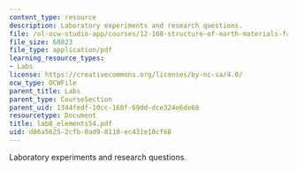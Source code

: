 ```yaml
---
content_type: resource
description: Laboratory experiments and research questions.
file: /ol-ocw-studio-app/courses/12-108-structure-of-earth-materials-fall-2004/d86a56252cfb0ad98110ec431e10cf68_lab8_elements54.pdf
file_size: 68823
file_type: application/pdf
learning_resource_types:
- Labs
license: https://creativecommons.org/licenses/by-nc-sa/4.0/
ocw_type: OCWFile
parent_title: Labs
parent_type: CourseSection
parent_uid: 1344fedf-10cc-160f-69dd-dce324e6de68
resourcetype: Document
title: lab8_elements54.pdf
uid: d86a5625-2cfb-0ad9-8110-ec431e10cf68
---
```

Laboratory experiments and research questions.